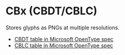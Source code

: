 # CBx (CBDT/CBLC)
Stores glyphs as PNGs at multiple resolutions.


- [CBDT table in Microsoft OpenType spec](https://docs.microsoft.com/en-gb/typography/opentype/spec/cbdt)
- [CBLC table in Microsoft OpenType spec](https://docs.microsoft.com/en-gb/typography/opentype/spec/cblc)